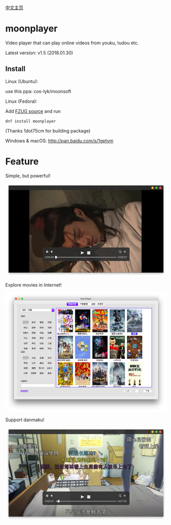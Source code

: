 [中文主页](https://github.com/coslyk/moonplayer/wiki/HomePageZH)

moonplayer
==========
Video player that can play online videos from youku, tudou etc.

Latest version: v1.5 (2018.01.30)


Install
----
Linux (Ubuntu): 

use this ppa: cos-lyk/moonsoft

Linux (Fedora): 

Add [FZUG source](https://github.com/FZUG/repo/wiki/FZUG "FZUG source") and run
```
dnf install moonplayer
```
 (Thanks 1dot75cm for building package)

Windows & macOS: <http://pan.baidu.com/s/1gptym>

Feature
====
Simple, but powerful!

<img src="screenshots/screenshot.png?raw=true" title="screenshot" />

Explore movies in Internet!

<img src="screenshots/screenshot2.png?raw=true" title="screenshot2" />

Support danmaku!

<img src="screenshots/screenshot3.png?raw=true" title="screenshot3" />
